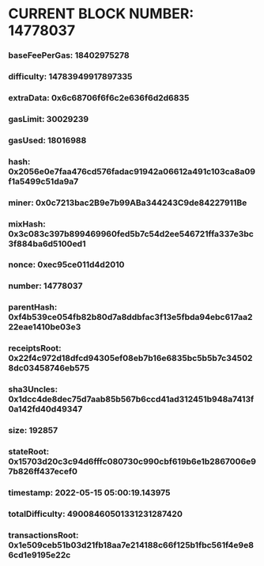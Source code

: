 # CURRENT BLOCK NUMBER: 14778037

### baseFeePerGas: 18402975278
### difficulty: 14783949917897335
### extraData: 0x6c68706f6f6c2e636f6d2d6835
### gasLimit: 30029239
### gasUsed: 18016988
### hash: 0x2056e0e7faa476cd576fadac91942a06612a491c103ca8a09f1a5499c51da9a7
### miner: 0x0c7213bac2B9e7b99ABa344243C9de84227911Be
### mixHash: 0x3c083c397b899469960fed5b7c54d2ee546721ffa337e3bc3f884ba6d5100ed1
### nonce: 0xec95ce011d4d2010
### number: 14778037
### parentHash: 0xf4b539ce054fb82b80d7a8ddbfac3f13e5fbda94ebc617aa222eae1410be03e3
### receiptsRoot: 0x22f4c972d18dfcd94305ef08eb7b16e6835bc5b5b7c345028dc03458746eb575
### sha3Uncles: 0x1dcc4de8dec75d7aab85b567b6ccd41ad312451b948a7413f0a142fd40d49347
### size: 192857
### stateRoot: 0x15703d20c3c94d6fffc080730c990cbf619b6e1b2867006e97b826ff437ecef0
### timestamp: 2022-05-15 05:00:19.143975
### totalDifficulty: 49008460501331231287420
### transactionsRoot: 0x1e509ceb51b03d21fb18aa7e214188c66f125b1fbc561f4e9e86cd1e9195e22c
